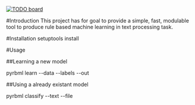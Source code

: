 [![TODO board](https://imdone.io/api/1.0/projects/5be051e4a792373c15910344/badge)](https://imdone.io/app#/board/Chamawix/PyRBML)

#Introduction
This project has for goal to provide a simple, fast, modulable tool to produce rule based machine learning in text processing task.


#Installation
setuptools install

#Usage


##Learning a new model

pyrbml learn --data <file of data> --labels <index of labels tabel in the data> --out <folder of modeling>

##Using a already existant model

pyrbml classify --text <text> --file <localisation of file>
